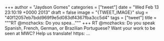 
+++
author = "Jaydson Gomes"
categories = ["tweet"]
date = "Wed Feb 13 23:10:19 +0000 2013"
draft = false
image = "{TWEET_IMAGE}"
slug = "40f12057eb7bdd969f9e5d083df4367fba3cc5d4"
tags = ["tweet"]
title = """RT @mozhacks: Do you spea..."""
+++
RT @mozhacks: Do you speak Spanish, French, German, or Brazilian Portuguese? Want your work to be seen at MWC? Help us translate! https: ...
